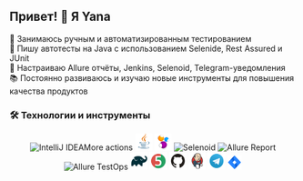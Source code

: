## Привет! 👋 Я Yana
🎯 Занимаюсь ручным и автоматизированным тестированием  
🧪 Пишу автотесты на Java с использованием Selenide, Rest Assured и JUnit  
🚀 Настраиваю Allure отчёты, Jenkins, Selenoid, Telegram-уведомления  
📚 Постоянно развиваюсь и изучаю новые инструменты для повышения качества продуктов  

### 🛠 Технологии и инструменты
<p align="center">
<img width="6%" title="IntelliJ IDEA" src="media/logo/Intelij_IDEA.svg">More actions
<img width="6%" title="Java" src="media/logo/Java.svg">
<img width="6%" title="Selenide" src="media/logo/Selenide.svg">
<img width="6%" title="Selenoid" src="media/logo/Selenoid.svg">
<img width="6%" title="Allure Report" src="media/logo/Allure_Report.svg">
<img width="5%" title="Allure TestOps" src="media/logo/AllureTestOps.svg">
<img width="6%" title="Gradle" src="media/logo/Gradle.svg">
<img width="6%" title="JUnit5" src="media/logo/JUnit5.svg">
<img width="6%" title="GitHub" src="media/logo/GitHub.svg">
<img width="6%" title="Jenkins" src="media/logo/Jenkins.svg">
<img width="6%" title="Telegram" src="media/logo/Telegram.svg">
<img width="5%" title="Jira" src="media/logo/Jira.svg">
</p>
 
